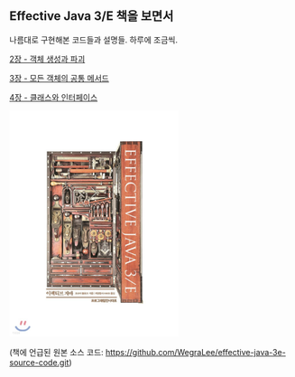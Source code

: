## Effective Java 3/E 책을 보면서

나름대로 구현해본 코드들과 설명들. 하루에 조금씩.

[2장 - 객체 생성과 파괴](https://github.com/ziippy/EffectiveJava/tree/master/src/chapter2)

[3장 - 모든 객체의 공통 메서드](https://github.com/ziippy/EffectiveJava/tree/master/src/chapter3)

[4장 - 클래스와 인터페이스](https://github.com/ziippy/EffectiveJava/tree/master/src/chapter4)

<img src="https://github.com/ziippy/EffectiveJava/blob/master/effective_java_3e.jpg?raw=true" width="300" height="400">

(책에 언급된 원본 소스 코드: https://github.com/WegraLee/effective-java-3e-source-code.git)
